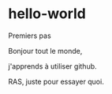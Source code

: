 # hello-world
Premiers pas

Bonjour tout le monde,

j'apprends à utiliser github.

RAS, juste pour essayer quoi.
